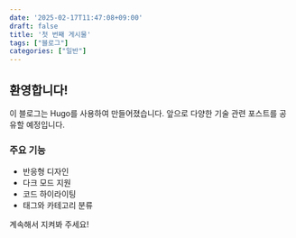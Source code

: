```yaml
---
date: '2025-02-17T11:47:08+09:00'
draft: false
title: '첫 번째 게시물'
tags: ["블로그"]
categories: ["일반"]
---
```


## 환영합니다!

이 블로그는 Hugo를 사용하여 만들어졌습니다. 앞으로 다양한 기술 관련 포스트를 공유할 예정입니다.

### 주요 기능

- 반응형 디자인
- 다크 모드 지원
- 코드 하이라이팅
- 태그와 카테고리 분류

계속해서 지켜봐 주세요!
